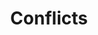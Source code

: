 ---
title: Conflicts
longTitle: 'Conflicts'
tags:
- gccommon
broaderTerm:
- "[[Labour disputes Conflicts of interest]]"
relatedTerm:
- "[[Arbitration Crisis Litigation Conflict resolution]]"
---